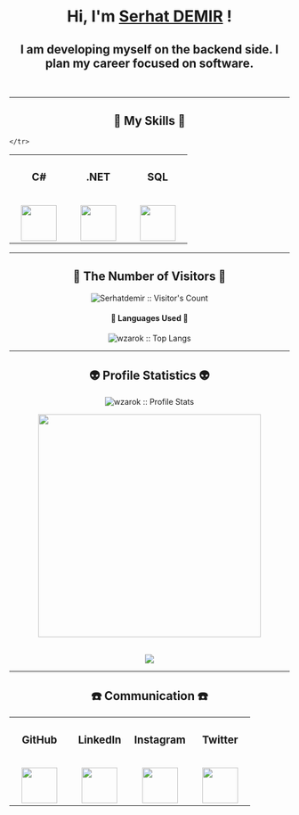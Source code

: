 <h1 align="center">Hi, I'm <a href="https://github.com/wzarok" target="_blank">Serhat DEMIR</a> !</h1>
<h2 align="center">I am developing myself on the backend side. I plan my career focused on software.</h2>

<br/>

--- 

<h2 align="center">🥇 My Skills 🥇</h2>

<table align="center">
  <tbody>
    <tr valign="center">
      <td width="25%" align="center">
        <h3>C#</h3><br>
       <a href='https://docs.microsoft.com/tr-tr/dotnet/csharp/'> <img height="64px" src="https://seeklogo.com/images/C/c-sharp-c-logo-02F17714BA-seeklogo.com.png"> </a>
      </td>
      <td width="25%" align="center">
        <h3>.NET</h3><br>
       <a href='https://docs.microsoft.com/tr-tr/dotnet/welcome'> <img height="64px" src="https://upload.wikimedia.org/wikipedia/commons/thumb/a/a3/.NET_Logo.svg/2048px-.NET_Logo.svg.png"> </a>
      </td>
      <td width="25%" align="center">
        <h3>SQL</h3><br>
       <a href='https://www.microsoft.com/tr-tr/sql-server/sql-server-downloads'> <img height="64px" src="https://logowik.com/content/uploads/images/microsoft-sql-server4529.jpg"> </a>
      </td>
      
    </tr>
  </tbody>
</table>


---

<h2 align="center">👀 The Number of Visitors 👀</h2>

<p align="center"><img src="https://profile-counter.glitch.me/{wzarok}/count.svg" alt="Serhatdemir :: Visitor's Count" /></p>

<h4 align="center">👅 Languages Used 👅</h4>

<p align="center"><img src="https://github-readme-stats.vercel.app/api/top-langs/?username=wzarok&langs_count=10&layout=compact" alt="wzarok :: Top Langs" /></p>

---

<h2 align="center">👽 Profile Statistics 👽</h2>

<p align="center">
  <img src="https://github-readme-stats.vercel.app/api?username=wzarok&show_icons=true&theme=synthwave" alt="wzarok :: Profile Stats" />
</p>
<p align="center">
  <img src="https://github-readme-streak-stats.herokuapp.com?user=wzarok&theme=nightowl&hide_border=true" width=400>
</p>

<br/>
<div  align="center"> <img src="https://activity-graph.herokuapp.com/graph?username=wzarok&theme=elegant" /></div>

---

<h2 align="center">☎️ Communication ☎️</h2>

<table align="center">
  <tbody>
    <tr valign="top">
      <td width="25%" align="center">
        <h3>GitHub</h3><br>
       <a href='https://github.com/wzarok'> <img height="64px" src="https://cdn.jsdelivr.net/npm/simple-icons@3.0.1/icons/github.svg"> </a>
      </td>
      <td width="25%" align="center">
        <h3>LinkedIn</h3><br>
       <a href='https://www.linkedin.com/in/serhat-demir-8714ab1a7/'> <img height="64px" src="https://cdn.jsdelivr.net/npm/simple-icons@3.0.1/icons/linkedin.svg"> </a>
      </td>
      <td width="25%" align="center">
        <h3>Instagram</h3><br>
       <a href='https://www.instagram.com/wzarok/'> <img height="64px" src="https://cdn.jsdelivr.net/npm/simple-icons@3.0.1/icons/instagram.svg"> </a>
      </td>
      <td width="25%" align="center">
        <h3>Twitter</h3><br>
       <a href='https://twitter.com/wzarok'> <img height="64px" src="https://cdn.jsdelivr.net/npm/simple-icons@3.0.1/icons/twitter.svg"> </a>
      </td>
    </tr>
  </tbody>
</table>
